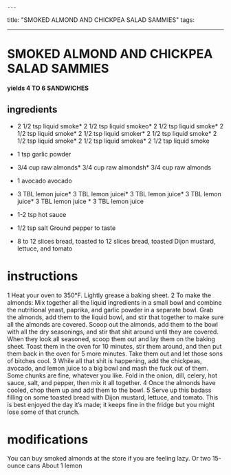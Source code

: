 

	---
title: "SMOKED ALMOND AND CHICKPEA SALAD SAMMIES"
tags:

---
# SMOKED ALMOND AND CHICKPEA SALAD SAMMIES
#### yields 4 TO 6 SANDWICHES
## ingredients
* 2 1/2 tsp liquid smoke* 2 1/2 tsp liquid smokeo* 2 1/2 tsp liquid smoke* 2 1/2 tsp liquid smoke* 2 1/2 tsp liquid smoker* 2 1/2 tsp liquid smoke* 2 1/2 tsp liquid smoke* 2 1/2 tsp liquid smokea* 2 1/2 tsp liquid smoke
* 1 tsp garlic powder

* 3/4 cup raw almonds* 3/4 cup raw almondsh* 3/4 cup raw almonds
* 1 avocado avocado

* 3 TBL lemon juice* 3 TBL lemon juicei* 3 TBL lemon juice* 3 TBL lemon juice* 3 TBL lemon juice * 3 TBL lemon juice
* 1-2 tsp hot sauce

* 1/2 tsp salt
Ground pepper to taste
* 8 to 12 slices bread, toasted to 12 slices bread, toasted
Dijon mustard, lettuce, and tomato

# instructions
1 Heat your oven to 350°F. Lightly grease a baking sheet.
2 To make the almonds: Mix together all the liquid ingredients in a small bowl and combine
the nutritional yeast, paprika, and garlic powder in a separate bowl. Grab the almonds, add
them to the liquid bowl, and stir that together to make sure all the almonds are covered. Scoop
out the almonds, add them to the bowl with all the dry seasonings, and stir that shit around
until they are covered. When they look all seasoned, scoop them out and lay them on the
baking sheet. Toast them in the oven for 10 minutes, stir them around, and then put them
back in the oven for 5 more minutes. Take them out and let those sons of bitches cool.
3 While all that shit is happening, add the chickpeas, avocado, and lemon juice to a big bowl
and mash the fuck out of them. Some chunks are fine, whatever you like. Fold in the onion, dill,
celery, hot sauce, salt, and pepper, then mix it all together.
4 Once the almonds have cooled, chop them up and add them to the bowl.
5 Serve up this badass filling on some toasted bread with Dijon mustard, lettuce, and tomato.
This is best enjoyed the day it’s made; it keeps fine in the fridge but you might lose some of
that crunch.

# modifications

You can buy smoked almonds at the store if you are feeling lazy.
 Or two 15-ounce cans
 About 1 lemon
	

